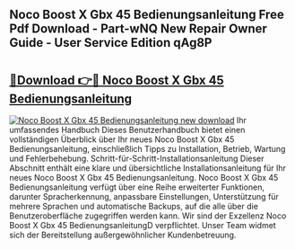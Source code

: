 ## Noco Boost X Gbx 45 Bedienungsanleitung Free Pdf Download - Part-wNQ New Repair Owner Guide - User Service Edition qAg8P

# <h2><a href="http://df2cc7.blite.top/?on=Noco+Boost+X+Gbx+45+Bedienungsanleitung">🔗Download 👉🔴 Noco Boost X Gbx 45 Bedienungsanleitung</a></h2>

[![Noco Boost X Gbx 45 Bedienungsanleitung new download](https://i.imgur.com/lujVjoI.png)](http://df2cc7.blite.top/?on=Noco+Boost+X+Gbx+45+Bedienungsanleitung)
Ihr umfassendes Handbuch Dieses Benutzerhandbuch bietet einen vollständigen Überblick über Ihr neues Noco Boost X Gbx 45 Bedienungsanleitung, einschließlich Tipps zu Installation, Betrieb, Wartung und Fehlerbehebung. Schritt-für-Schritt-Installationsanleitung Dieser Abschnitt enthält eine klare und übersichtliche Installationsanleitung für Ihr neues Noco Boost X Gbx 45 Bedienungsanleitung. Noco Boost X Gbx 45 Bedienungsanleitung verfügt über eine Reihe erweiterter Funktionen, darunter Spracherkennung, anpassbare Einstellungen, Unterstützung für mehrere Sprachen und automatische Backups, auf die alle über die Benutzeroberfläche zugegriffen werden kann. Wir sind der Exzellenz Noco Boost X Gbx 45 BedienungsanleitungD verpflichtet. Unser Team widmet sich der Bereitstellung außergewöhnlicher Kundenbetreuung.
